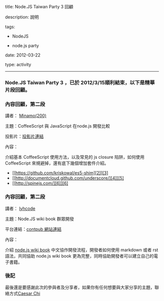 title: Node.JS Taiwan Party 3 回顧
description: 說明
tags:
 - NodeJS
 - node.js party
date: 2012-03-22
type: activity
---
### Node.JS Taiwan Party 3 ，已於 2012/3/15順利結束，以下是精華片段回顧。

### 內容回顧，第二段

講者： [Minamo(200)][0]

主題：CoffeeScript 與 JavaScript 在node.js 開發比較

投影片：[投影片連結][1]

內容：

介紹基本 CoffeeScript 使用方法，以及常見的 js closure 陷阱，如何使用 CoffeeScript 來規避掉，還有底下幾個增加套件介紹。

* [[https://github.com/kriskowal/es5-shim][2]][3]
* [[http://documentcloud.github.com/underscore/][4]][5]
* [[http://spinejs.com/][6]][6]


### 內容回顧，第二段

講者： [lyhcode][7]

主題：Node.JS wiki book 群眾開發

平台連結：[contpub 網站連結][8]

內容：

介紹 [node.js wiki book][9] 中文協作開發流程，開發者如何使用 markdown 或者 rst 語法，共同協助 node.js wiki book 更為完整，同時協助開發者可以建立自己的電子書籍。

### 後記

最後還是要感謝此次的參與者及分享者，如果你有任何想要與大家分享的主題，聯絡方式[Caesar Chi][10]



[0]: https://twitter.com/#!/pH_minamo
[1]: http://www.slideshare.net/MinamoPH/nodejs-taiwan-20120316
[2]: https://github.com/kriskowal/es5-shim
[3]: https://github.com/bnoguchi/everyauth
[4]: http://documentcloud.github.com/underscore/
[5]: http://passportjs.org/
[6]: http://spinejs.com/
[7]: http://about.me/lyhcode
[8]: http://contpub.org
[9]: http://book.nodejs.tw
[10]: http://about.me/clonn